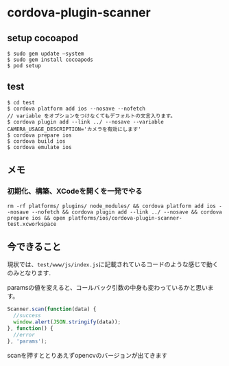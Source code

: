 # cordova-plugin-scanner

## setup cocoapod

```
$ sudo gem update —system
$ sudo gem install cocoapods
$ pod setup
```

## test

```
$ cd test
$ cordova platform add ios --nosave --nofetch
// variable をオプションをつけなくてもデフォルトの文言入ります。
$ cordova plugin add --link ../ --nosave --variable CAMERA_USAGE_DESCRIPTION='カメラを有効にします'
$ cordova prepare ios
$ cordova build ios
$ cordova emulate ios
```

## メモ

### 初期化、構築、XCodeを開くを一発でやる

`rm -rf platforms/ plugins/ node_modules/ && cordova platform add ios --nosave --nofetch && cordova plugin add --link ../ --nosave && cordova prepare ios && open platforms/ios/cordova-plugin-scanner-test.xcworkspace`

## 今できること
現状では、`test/www/js/index.js`に記載されているコードのような感じで動くのみとなります.

paramsの値を変えると、コールバック引数の中身も変わっているかと思います。

```js
Scanner.scan(function(data) {
  //success
  window.alert(JSON.stringify(data));
}, function() {
  //error
}, 'params');

```

scanを押すととりあえずopencvのバージョンが出てきます
